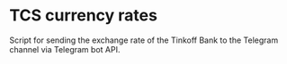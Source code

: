 # TCS currency rates
Script for sending the exchange rate of the Tinkoff Bank to the Telegram channel via Telegram bot API.
